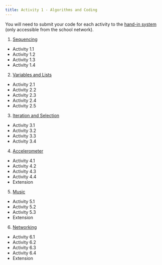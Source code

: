 ```yaml
---
title: Activity 1 - Algorithms and Coding
---
```


You will need to submit your code for each activity to the [hand-in system](http://10.124.229.70:8000/) (only accessible from the school network).

1. [Sequencing](/dit7/files/microbit/01-Sequencing.pptx)
- Activity 1.1
- Activity 1.2
- Activity 1.3
- Activity 1.4
2. [Variables and Lists](/dit7/files/microbit/02-Variables-and-Lists.pptx)
- Activity 2.1
- Activity 2.2
- Activity 2.3
- Activity 2.4
- Activity 2.5
3. [Iteration and Selection](/dit7/files/microbit/03-Iteration-and-Selection.pptx)
- Activity 3.1
- Activity 3.2
- Activity 3.3
- Activity 3.4
4. [Accelerometer](/dit7/files/microbit/04-Accelerometer.pptx)
- Activity 4.1
- Activity 4.2
- Activity 4.3
- Activity 4.4
- Extension
5. [Music](/dit7/files/microbit/05-Music.pptx)
- Activity 5.1
- Activity 5.2
- Activity 5.3
- Extension
6. [Networking](/dit7/files/microbit/06-Networking.pptx)
- Activity 6.1
- Activity 6.2
- Activity 6.3
- Activity 6.4
- Extension
